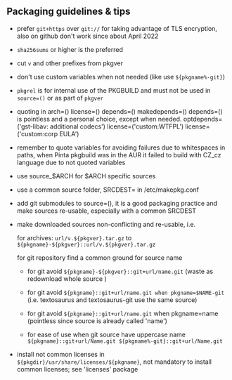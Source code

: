 ## Packaging guidelines & tips

* prefer `git+https` over `git://` for taking advantage of TLS encryption, also on github don't work since about April 2022

* `sha256sums` or higher is the preferred

* cut `v` and other prefixes from pkgver

* don't use custom variables when not needed (like use `${pkgname%-git}`)

* `pkgrel` is for internal use of the PKGBUILD and must not be used in `source=()` or as part of `pkgver`

* quoting in arch=() license=() depends=() makedepends=() depends=() is pointless and a personal choice,
except when needed.
optdepends=('gst-libav: additional codecs') license=('custom:WTFPL') license=('custom:corp EULA')

* remember to quote variables for avoiding failures due to whitespaces in paths, 
when Pinta pkgbuild was in the AUR it failed to build with CZ_cz language due to not quoted variables

* use source_$ARCH for $ARCH specific sources

* use a common source folder, SRCDEST= in /etc/makepkg.conf

* add git submodules to source=(), it is a good packaging practice and make sources re-usable, especially with a common SRCDEST

* make downloaded sources non-conflicting and re-usable, i.e.

  for archives: `url/v.${pkgver}.tar.gz` to `${pkgname}-${pkgver}::url/v.${pkgver}.tar.gz`

  for git repository find a common ground for source name

    + for git avoid `${pkgname}-${pkgver}::git+url/name.git` (waste as redownload whole source )

    + for git avoid `${pkgname}::git+url/name.git when pkgname=$NAME-git` (i.e. textosaurus and textosaurus-git use the same source)

    + for git avoid `${pkgname}::git+url/name.git` when pkgname=name (pointless since source is already called 'name')

    + for ease of use when git source have uppercase name `${pkgname}::git+url/Name.git ${pkgname%-git}::git+url/Name.git`

* install not common licenses in `${pkgdir}/usr/share/licenses/${pkgname}`, not mandatory to install common licenses; see 'licenses' package